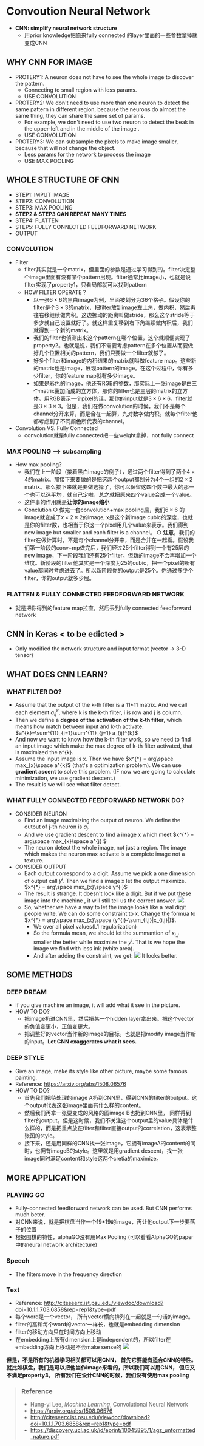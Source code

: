 # Convoution Neural Network

-   **CNN: simplify neural network structure**
    -   用prior knowledge把原来fully connected 的layer里面的一些参数拿掉就变成CNN

## WHY CNN FOR IMAGE
-   PROTERY1: A neuron does not have to see the whole image to discover the pattern.
    -   Connecting to small region with less params.
    -   USE CONVOLUTION
-   PROTERY2: We don't need to use more than one neuron to detect the same pattern in different region, because the neurons do almost the same thing, they can share the same set of params. 
    -   For example, we don't need to use two neuron to detect the beak in the upper-left and in the middle of the image .
    -   USE CONVOLUTION
-   PROTERY3: We can subsample the pixels to make image smaller, because that will not change the object.
    -   Less params for the network to process the image
    -   USE MAX POOLING

## WHOLE STRUCTURE OF CNN
-   STEP1: IMPUT IMAGE
-   STEP2: CONVOLUTION
-   STEP3: MAX POOLING
-   **STEP2 & STEP3 CAN REPEAT MANY TIMES**
-   STEP4: FLATTEN
-   STEP5: FULLY CONNECTED FEEDFORWARD NETWORK
-   OUTPUT

### CONVOLUTION
- Filter
    -   filter其实就是一个matrix，但里面的参数是通过学习得到的。filter决定整个image里面有没有某个pattern出现。filter通常比image小，也就是说filter实现了property1，只看局部就可以找到pattern
    -   HOW FILTER OPERATE？
        -   以一张$6\times 6$的黑白image为例，里面被划分为36个格子。假设你的filter是个$3\times 3$的matrix，把filter放到image左上角，做内积，然后再往右移继续做内积。这边挪动的距离叫做stride，那么这个stride等于多少就自己设置就好了。就这样重复移到右下角继续做内积后，我们就得到一个新的matrix。
        -   我们的filter也侦测出来这个pattern在哪个位置，这个就顺便实现了property2。也就是说，我们不需要考虑pattern在多个位置从而要做好几个位置相关的pattern，我们只要做一个filter就够了。
        -   好多个filter和image的内积结果的matrix就叫做feature map。这些新的matrix也是image，展现pattern的image。在这个过程中，你有多少filter，你的feature map就有多少image。
        -   如果是彩色的image，他还有RGB的参数，那实际上一张image是由三个matrix叠加而成的立方体，那你的filter也是三层的matrix的立方体。用RGB表示一个pixel的话，那你的input就是$3\times 6\times 6$，filter就是$3\times 3\times 3$。但是，我们在做convolution的时候，我们不是每个channel分开来算，而是合在一起算，九对数字做内积。就每个filter他都考虑到了不同颜色所代表的channel。
-   Convolution VS. Fully Connected
    -   convolution就是fully connected把一些weight拿掉，not fully connect

### MAX POOLING --> subsampling
- How max pooling?
    -   我们在上一阶段（接着黑白image的例子），通过两个filter得到了两个$4\times 4$的matrix。那接下来要做的是把这两个output都划分为4个一组的$2\times2$ matrix。那么接下来就是要做选择了，你可以保留这四个数中最大的那一个也可以选平均，就自己定啦，总之就把原来四个value合成一个value。
    -   这件事的作用就是**让你的image缩小**
	- Conclution 
		○ 做完一套convolution+max pooling后，我们$6\times 6$ 的 image就变成了$x\times 2\times 2$的image, x是这个新image cubic的深度，也就是你的filter数，也相当于你这一个pixel用几个value来表示。我们得到new image but smaller and each filter is a channel。
		○ **注意**，我们的filter在做计算时，不是每个channel分开来，而是合并在一起看。假设我们第一阶段的conv+mp做完后，我们经过25个filter得到一个有25层的new image，下一阶段我们还有25个filter。但新的image不会再增加一个维度。新阶段的filter他其实是一个深度为25的cubic，把一个pixel的所有value都同时考虑进去了。所以新阶段你的output是25个。你通过多少个filter，你的output就多少层。

### FLATTEN & FULLY CONNECTED FEEDFORWARD NETWORK
-   就是把你得到的feature map拉直，然后丢到fully connected feedforward network

## CNN in Keras < to be edicted >
-   Only modified the network structure and input format (vector -> 3-D tensor)

## WHAT DOES CNN LEARN?
### WHAT FILTER DO?
-   Assume that the output of the k-th filter is a 11*11 matrix. And we call each element $a_{ij}^{k}$, where k is the k-th filter, i is row and j is column.
-   Then we define a **degree of the activation of the k-th filter**, which means how match between input and k-th activate. 
$a^{k}=\sum^{11}_{i=1}\sum^{11}_{j=1} a_{ij}^{k}$
-   And now we want to know how the k-th filter work, so we need to find an input image which make the max degree of k-th filter activated, that is maximized the a^{k}.
-   Assume the input image is x. Then we have $x^{*} = arg\space max_{x}\space a^{k}$ (that's a optimization problem). We can use **gradient ascent** to solve this problem. (IF now we are going to calculate minimization, we use gradient descent.)
-   The result is we will see what filter detect.
### WHAT FULLY CONNECTED FEEDFORWARD NETWORK DO?
- CONSIDER NEURON
    -   Find an image maximizing the output of neuron. We define the output of j-th neuron is $a_{j}$.
    -   And we use gradient descent to find a image x which meet $x^{*} = arg\space max_{x}\space a^{j} $
    -   The neuron detect the whole image, not just a region. The image which makes the neuron max activate is a complete image not a texture.
-   CONSIDER OUTPUT
    -   Each output correspond to a digit. Assume we pick a one dimension of output call $y^{i}$. Then we find a image x let the output maximize. $x^{*} = arg\space max_{x}\space y^{i}$
    -   The result is strange. It doesn't look like a digit. But if we put these image into the machine , it will still tell us the correct answer.
    ![](./images/cnn/1.png)
    -   So, whether we have a way to let the image looks like a real digit people write. We can do some constraint to $x$. Change the formua to $x^{*} = arg\space max_{x}\space (y^{i}-\sum_{I,j}|x_{i,j}|)$. 
        -   We over all pixel values(L1 regularization)
        -   So the formula mean, we should let the summantion of $x_{i,j}$ smaller the better while maximize the $y^{i}$. That is we hope the image we find with less ink (white area).
        -   And after adding the constraint, we get:
          ![](./images/cnn/2.png)
          It looks better.

## SOME METHODS
### DEEP DREAM
-   If you give machine an image, it will add what it see in the picture. 
-   HOW TO DO?
    -   把image扔进CNN里，然后把某一个hidden layer拿出来。把这个vector的负值变更小，正值变更大。
    -   把调整好的vector当作新的image的目标。也就是把modify image当作新的input。**Let CNN exaggerates what it sees.**
### DEEP STYLE
-   Give an image, make its style like other picture, maybe some famous painting.
-   Reference: https://arxiv.org/abs/1508.06576
-   HOW TO DO?
    -   首先我们把待处理的image A扔到CNN里，得到CNN的filter的output。这个output代表这张image里面有什么样的content。
    -   然后我们再拿一张要变成的风格的图image B也扔到CNN里， 同样得到filter的output。但是这时候，我们不关注这个output里的value具体是什么样的，而是把重点放在filter和filter直接output的correlation，这表示整张图的style。
    -   接下来，还是用同样的CNN找一张image，它拥有imageA的content的同时，也拥有imageB的style。这里就是用gradient descent，找一张image同时满足content和style这两个cretia的maximize。

## MORE APPLICATION
### PLAYING GO
-   Fully-connected feedforward network can be used. But CNN performs much beter.
-   对CNN来说，就是把棋盘当作一个19*19的image，再让他output下一步要落子的位置
-   根据围棋的特性，alphaGO没有用Max Pooling (可以看看AlphaGO的paper中的neural network architecture)
### Speech
-   The filters move in the frequency direction
### Text
-   Reference: http://citeseerx.ist.psu.edu/viewdoc/download?doi=10.1.1.703.6858&rep=rep1&type=pdf
-   每个word是一个vector， 所有vector横向排列在一起就是一句话的image。
-   filter的高和每个word的vector一样长，也就是embedding dimension
-   filter的移动方向只在时间方向上移动
-   在embedding上所有dimension上是independent的，所以filter在embedding方向上移动是不会make sense的
![](./images/cnn/3.png)

**但是，不是所有的机器学习相关都可以用CNN， 首先它要能有适合CNN的特性。就比如棋盘，我们是可以把他当作image来看的，所以我们可以用CNN， 但它又不满足property3， 所有我们在设计CNN的时候，我们没有使用max pooling**


>### Reference
> - Hung-yi Lee, *Machine Learning*,  Convolutional Neural Network
> - https://arxiv.org/abs/1508.06576
> - http://citeseerx.ist.psu.edu/viewdoc/download?doi=10.1.1.703.6858&rep=rep1&type=pdf
> - https://discovery.ucl.ac.uk/id/eprint/10045895/1/agz_unformatted_nature.pdf
